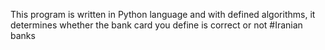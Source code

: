 
This program is written in Python  language and with defined algorithms, it determines whether the bank card you define is correct or not
#Iranian banks


